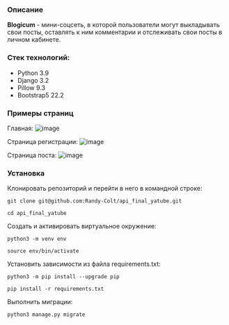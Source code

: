 ### Описание

**Blogicum** - мини-соцсеть, в которой пользователи могут выкладывать свои посты, оставлять к ним комментарии и отслеживать свои посты в личном кабинете.


### Стек технологий:

- Python 3.9
- Django 3.2
- Pillow 9.3
- Bootstrap5 22.2


### Примеры страниц

Главная:
![image](https://github.com/Randy-Colt/blogicum/assets/145157078/0e7d8e07-5f1a-4180-b5c8-7e0a31dba2cf)

Страница регистрации:
![image](https://github.com/Randy-Colt/blogicum/assets/145157078/edd1f615-27ef-4c4e-acd6-c666b2b0d588)

Страница поста:
![image](https://github.com/Randy-Colt/blogicum/assets/145157078/d831a5db-7de7-45ea-88d0-31c993b10470)



### Установка

Клонировать репозиторий и перейти в него в командной строке:

```
git clone git@github.com:Randy-Colt/api_final_yatube.git
```

```
cd api_final_yatube
```

Cоздать и активировать виртуальное окружение:

```
python3 -m venv env
```

```
source env/bin/activate
```

Установить зависимости из файла requirements.txt:

```
python3 -m pip install --upgrade pip
```

```
pip install -r requirements.txt
```

Выполнить миграции:

```
python3 manage.py migrate
```
